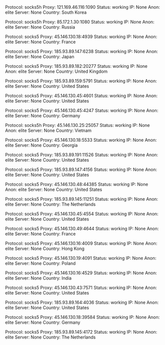 Protocol: socks5h
Proxy: 121.169.46.116:1090
Status: working
IP: None
Anon: elite
Server: None
Country: South Korea

Protocol: socks5h
Proxy: 85.172.1.30:1080
Status: working
IP: None
Anon: elite
Server: None
Country: Russia

Protocol: socks5
Proxy: 45.146.130.18:4939
Status: working
IP: None
Anon: elite
Server: None
Country: France

Protocol: socks5
Proxy: 185.93.89.147:6238
Status: working
IP: None
Anon: elite
Server: None
Country: Japan

Protocol: socks5
Proxy: 185.93.89.182:20277
Status: working
IP: None
Anon: elite
Server: None
Country: United Kingdom

Protocol: socks5
Proxy: 185.93.89.159:5791
Status: working
IP: None
Anon: elite
Server: None
Country: United States

Protocol: socks5
Proxy: 45.146.130.45:4601
Status: working
IP: None
Anon: elite
Server: None
Country: United States

Protocol: socks5
Proxy: 45.146.130.45:4247
Status: working
IP: None
Anon: elite
Server: None
Country: Germany

Protocol: socks5h
Proxy: 45.146.130.25:25057
Status: working
IP: None
Anon: elite
Server: None
Country: Vietnam

Protocol: socks5
Proxy: 45.146.130.18:5533
Status: working
IP: None
Anon: elite
Server: None
Country: Georgia

Protocol: socks5
Proxy: 185.93.89.191:11526
Status: working
IP: None
Anon: elite
Server: None
Country: United States

Protocol: socks5
Proxy: 185.93.89.147:4156
Status: working
IP: None
Anon: elite
Server: None
Country: United States

Protocol: socks5
Proxy: 45.146.130.48:44385
Status: working
IP: None
Anon: elite
Server: None
Country: United States

Protocol: socks5
Proxy: 185.93.89.145:11251
Status: working
IP: None
Anon: elite
Server: None
Country: The Netherlands

Protocol: socks5
Proxy: 45.146.130.45:4554
Status: working
IP: None
Anon: elite
Server: None
Country: United States

Protocol: socks5
Proxy: 45.146.130.49:4644
Status: working
IP: None
Anon: elite
Server: None
Country: France

Protocol: socks5
Proxy: 45.146.130.16:4009
Status: working
IP: None
Anon: elite
Server: None
Country: Hong Kong

Protocol: socks5
Proxy: 45.146.130.19:4091
Status: working
IP: None
Anon: elite
Server: None
Country: Poland

Protocol: socks5
Proxy: 45.146.130.16:4529
Status: working
IP: None
Anon: elite
Server: None
Country: India

Protocol: socks5
Proxy: 45.146.130.43:7571
Status: working
IP: None
Anon: elite
Server: None
Country: United States

Protocol: socks5
Proxy: 185.93.89.164:4036
Status: working
IP: None
Anon: elite
Server: None
Country: United States

Protocol: socks5
Proxy: 45.146.130.18:39584
Status: working
IP: None
Anon: elite
Server: None
Country: Germany

Protocol: socks5
Proxy: 185.93.89.145:4172
Status: working
IP: None
Anon: elite
Server: None
Country: The Netherlands

